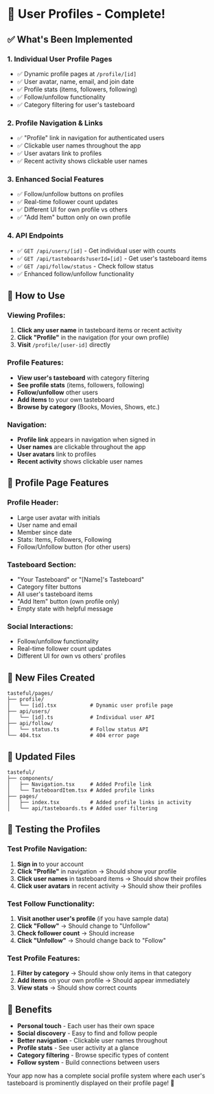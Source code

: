 # 👤 User Profiles - Complete!

## ✅ What's Been Implemented

### 1. **Individual User Profile Pages**
- ✅ Dynamic profile pages at `/profile/[id]`
- ✅ User avatar, name, email, and join date
- ✅ Profile stats (items, followers, following)
- ✅ Follow/unfollow functionality
- ✅ Category filtering for user's tasteboard

### 2. **Profile Navigation & Links**
- ✅ "Profile" link in navigation for authenticated users
- ✅ Clickable user names throughout the app
- ✅ User avatars link to profiles
- ✅ Recent activity shows clickable user names

### 3. **Enhanced Social Features**
- ✅ Follow/unfollow buttons on profiles
- ✅ Real-time follower count updates
- ✅ Different UI for own profile vs others
- ✅ "Add Item" button only on own profile

### 4. **API Endpoints**
- ✅ `GET /api/users/[id]` - Get individual user with counts
- ✅ `GET /api/tasteboards?userId=[id]` - Get user's tasteboard items
- ✅ `GET /api/follow/status` - Check follow status
- ✅ Enhanced follow/unfollow functionality

## 🚀 How to Use

### **Viewing Profiles:**
1. **Click any user name** in tasteboard items or recent activity
2. **Click "Profile"** in the navigation (for your own profile)
3. **Visit** `/profile/[user-id]` directly

### **Profile Features:**
- **View user's tasteboard** with category filtering
- **See profile stats** (items, followers, following)
- **Follow/unfollow** other users
- **Add items** to your own tasteboard
- **Browse by category** (Books, Movies, Shows, etc.)

### **Navigation:**
- **Profile link** appears in navigation when signed in
- **User names** are clickable throughout the app
- **User avatars** link to profiles
- **Recent activity** shows clickable user names

## 🎯 Profile Page Features

### **Profile Header:**
- Large user avatar with initials
- User name and email
- Member since date
- Stats: Items, Followers, Following
- Follow/Unfollow button (for other users)

### **Tasteboard Section:**
- "Your Tasteboard" or "[Name]'s Tasteboard"
- Category filter buttons
- All user's tasteboard items
- "Add Item" button (own profile only)
- Empty state with helpful message

### **Social Interactions:**
- Follow/unfollow functionality
- Real-time follower count updates
- Different UI for own vs others' profiles

## 📁 New Files Created

```
tasteful/pages/
├── profile/
│   └── [id].tsx           # Dynamic user profile page
├── api/users/
│   └── [id].ts            # Individual user API
├── api/follow/
│   └── status.ts          # Follow status API
└── 404.tsx                # 404 error page
```

## 🔧 Updated Files

```
tasteful/
├── components/
│   ├── Navigation.tsx     # Added Profile link
│   └── TasteboardItem.tsx # Added profile links
├── pages/
│   ├── index.tsx          # Added profile links in activity
│   └── api/tasteboards.ts # Added user filtering
```

## 🧪 Testing the Profiles

### **Test Profile Navigation:**
1. **Sign in** to your account
2. **Click "Profile"** in navigation → Should show your profile
3. **Click user names** in tasteboard items → Should show their profiles
4. **Click user avatars** in recent activity → Should show their profiles

### **Test Follow Functionality:**
1. **Visit another user's profile** (if you have sample data)
2. **Click "Follow"** → Should change to "Unfollow"
3. **Check follower count** → Should increase
4. **Click "Unfollow"** → Should change back to "Follow"

### **Test Profile Features:**
1. **Filter by category** → Should show only items in that category
2. **Add items** on your own profile → Should appear immediately
3. **View stats** → Should show correct counts

## 🎉 Benefits

- **Personal touch** - Each user has their own space
- **Social discovery** - Easy to find and follow people
- **Better navigation** - Clickable user names throughout
- **Profile stats** - See user activity at a glance
- **Category filtering** - Browse specific types of content
- **Follow system** - Build connections between users

Your app now has a complete social profile system where each user's tasteboard is prominently displayed on their profile page! 🚀 